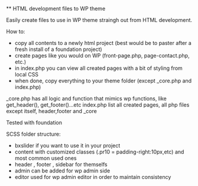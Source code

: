 ** HTML development files to WP theme

Easily create files to use in WP theme straingh out from HTML development. 




How to:
- copy all contents to a newly html project (best would be to paster after a fresh install of a foundation project)
- create pages like you would on WP (front-page.php, page-contact.php, etc.)
- in index.php you can view all created pages with a bit of styling from local CSS
- when done, copy everything to your theme folder (except _core.php and index.php)


_core.php has all logic and function that mimics wp functions, like get_header(), get_footer()...etc
index.php list all created pages, all php files except itself, header,footer and _core

Tested with foundation

SCSS folder structure:
- bxslider if you want to use it in your project
- content with customized classes (.pr10 = padding-right:10px,etc) and most common used ones 
- header , footer , sidebar for themselfs
- admin can be added for wp admin side
- editor used for wp admin editor in order to maintain consistency